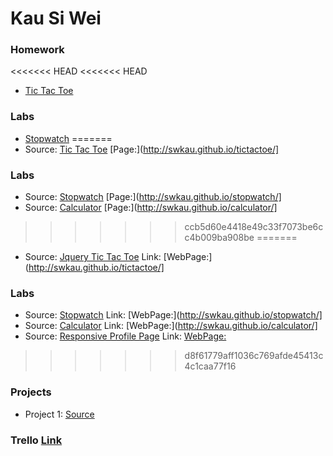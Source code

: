 # Kau Si Wei


### Homework

<<<<<<< HEAD
<<<<<<< HEAD
* [Tic Tac Toe](https://github.com/swkau/tictactoe.git)

### Labs

* [Stopwatch](https://github.com/swkau/stopwatch.git)
=======
* Source: [Tic Tac Toe](https://github.com/swkau/tictactoe.git) [Page:](http://swkau.github.io/tictactoe/]

### Labs

* Source: [Stopwatch](https://github.com/swkau/stopwatch.git) [Page:](http://swkau.github.io/stopwatch/]
* Source: [Calculator](https://github.com/swkau/calculator.git) [Page:](http://swkau.github.io/calculator/]
>>>>>>> ccb5d60e4418e49c33f7073be6cc4b009ba908be
=======
* Source: [Jquery Tic Tac Toe](https://github.com/swkau/tictactoe.git)  Link: [WebPage:](http://swkau.github.io/tictactoe/]

### Labs

* Source: [Stopwatch](https://github.com/swkau/stopwatch.git)  Link: [WebPage:](http://swkau.github.io/stopwatch/]
* Source: [Calculator](https://github.com/swkau/calculator.git)  Link: [WebPage:](http://swkau.github.io/calculator/]
* Source: [Responsive Profile Page](https://github.com/swkau/swkau.github.io)  Link: [WebPage:](http://swkau.github.io/)
>>>>>>> d8f61779aff1036c769afde45413c4c1caa77f16

### Projects

* Project 1: [Source](https://github.com/swkau/project1)

### Trello [Link](https://trello.com/b/sBve3KS4)
